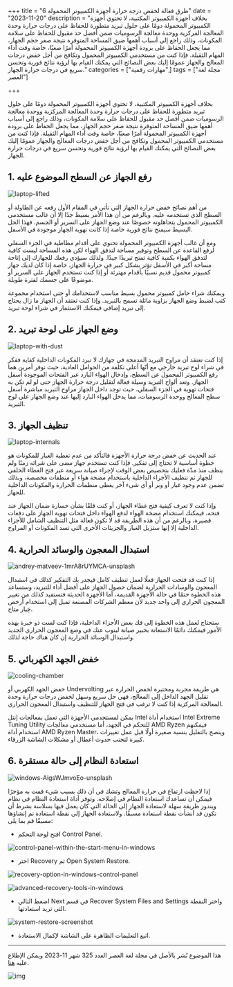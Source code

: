 +++
title = "6 طرق فعالة لخفض درجة حرارة أجهزة الكمبيوتر المحمولة"
date = "2023-11-20"
description = "بخلاف أجهزة الكمبيوتر المكتبية، لا تحتوي أجهزة الكمبيوتر المحمولة دومًا على حلول تبريد متطورة للحفاظ على درجات حرارة وحدة المعالجة المركزية ووحدة معالجة الرسوميات ضمن أفضل حد مقبول للحفاظ على سلامة المكونات، وذلك راجع إلى أسباب أهمها ضيق المساحة المتوفرة نتيجة صغر حجم الجهاز، مما يجعل الحفاظ على برودة أجهزة الكمبيوتر المحمولة أمرًا صعبًا، خاصة وقت أداء المهام الثقيلة. فإذا كنت من مستخدمي الكمبيوتر المحمول وتكافح من أجل خفض درجات المعالج والجهاز عمومًا إليك بعض النصائح التي يمكنك القيام بها لرؤية نتائج فورية وتحسن سريع في درجات حرارة الجهاز."
categories = ["مهارات رقمية",]
tags = ["مجلة لغة العصر"]

+++

بخلاف أجهزة الكمبيوتر المكتبية، لا تحتوي أجهزة الكمبيوتر المحمولة دومًا على حلول تبريد متطورة للحفاظ على درجات حرارة وحدة المعالجة المركزية ووحدة معالجة الرسوميات ضمن أفضل حد مقبول للحفاظ على سلامة المكونات، وذلك راجع إلى أسباب أهمها ضيق المساحة المتوفرة نتيجة صغر حجم الجهاز، مما يجعل الحفاظ على برودة أجهزة الكمبيوتر المحمولة أمرًا صعبًا، خاصة وقت أداء المهام الثقيلة. فإذا كنت من مستخدمي الكمبيوتر المحمول وتكافح من أجل خفض درجات المعالج والجهاز عمومًا إليك بعض النصائح التي يمكنك القيام بها لرؤية نتائج فورية وتحسن سريع في درجات حرارة الجهاز.

## 1. رفع الجهاز عن السطح الموضوع عليه

![laptop-lifted](images/laptop-lifted.jpg)

من أهم نصائح خفض حرارة الجهاز التي تأتي في المقام اﻷول رفعه عن الطاولة أو السطح الذي تستخدمه عليه. وبالرغم من أن هذا الأمر بسيط جدًا إلا أن غالب مستخدمي الكمبيوتر المحمول يتجاهلونه خصوصًا عند وضع الجهاز على السرير أو الجسم. فهذا الحل البسيط سيمنح نتائج فورية خاصة إذا كانت تهوية الجهاز موجودة في الأسفل.

ومع أن غالب أجهزة الكمبيوتر المحمولة تحتوي على أقدام مطاطية في الجزء السفلي لرفع القاعدة عن السطح وتوفير مساحة لتدفق الهواء لكن هذه المساحة ليست كافية لتدفق الهواء بكمية كافية تمنح تبريدًا جيدًا. ولذلك سيؤدي رفعك للجهازك إلى إتاحة مساحة أكبر في الأسفل تؤثر بشكل كبير في حرارة الجهاز، خاصة إذا كان لديك جهاز كمبيوتر محمول قديم نسبيًا بأقدام مهترئة أو إذا كنت تستخدم الجهاز على السرير أو موضوعًا على جسمك لفترة طويلة.

ويمكنك شراء حامل كمبيوتر محمول بسيط مناسب لاستخدامك أو حتى استخدام مجموعة كتب لضبط وضع الجهاز بزاوية مائلة تسمح بالتبريد. وإذا كنت تعتقد أن الجهاز ما زال يحتاج إلى تبريد إضافي فيمكنك الاستثمار في شراء لوحة تبريد.

## 2. وضع الجهاز على لوحة تبريد

![laptop-with-dust](images/laptop-with-dust.jpg)

إذا كنت تعتقد أن مراوح التبريد المدمجة في جهازك لا تبرد المكونات الداخلية كفاية ففكر في شراء لوح تبريد خارجي مع أنّها أعلى تكلفة من الحوامل العادية، حيث توفر أمرين هما رفع الكمبيوتر المحمول عن السطح، وإدخال الهواء البارد عبر الفتحات الموجودة أسفل الجهاز. وتعد ألواح التبريد وسيلة فعالة لتقليل درجة حرارة الجهاز حتى لو لم تكن به فتحات تهوية في الجزء السفلي، حيث توجد داخل الجهاز مراوح التبريد مباشرة أسفل سطح المعالج ووحدة الرسوميات، مما يدخل الهواء البارد إليها عند وضع الجهاز على لوح التبريد.

## 3. تنظيف الجهاز

![laptop-internals](images/laptop-internals.jpg)

عند الحديث عن خفض درجة حرارة الأجهزة فالتأكد من عدم تغطية الغبار للمكونات هو خطوة أساسية لا تحتاج إلى تفكير. فإذا كنت تستخدم جهاز مضى على شرائه زمنًا ولم ينظف منذ مدّة فعليك بتخصيص بعض الوقت لإجراء صيانة سريعة عبر فتح الغطاء الخلفي للجهاز ثم تنظيف الأجزاء الداخلية باستخدام مضخة هواء أو منظفات مخصصة، وبذلك تضمن عدم وجود غبار أو وبر أو أي شيء آخر يغطي منظمات الحرارة والمكونات الداخلية للجهاز.

وإذا كنت لا تعرف كيفية فتح غطاء الجهاز، أو كنت قلقًا بشأن خسارة ضمان الجهاز عند فتحه، فيمكنك استخدام مضخة الهواء لدفع الهواء داخل فتحات تهوية الجهاز على دفعات قصيرة، وبالرغم من أن هذه الطريقة قد لا تكون فعالة مثل التنظيف الشامل للأجزاء الداخلية إلا إنها ستزيل الغبار والجزيئات الأخرى التي تسد المكونات أو المراوح.

## 4. استبدال المعجون والوسائد الحرارية

![andrey-matveev-1mrA8rUYMCA-unsplash](images/andrey-matveev-1mrA8rUYMCA-unsplash.jpg)

إذا كنت قد فتحت الجهاز فعلًا لعمل تنظيف كامل فيجدر بك التفكير كذلك في استبدال المعجون والوسادات الحرارية لضمان حصول الجهاز على أفضل أداء للتبريد، وستساعد هذه الخطوة حتمًا في حالة اﻷجهزة القديمة، أما الأجهزة الحديثة فتستفيد كذلك من تغيير المعجون الحراري إلى واحد جديد لأن معظم الشركات المصنعة تميل إلى استخدام أرخص خِيار متاح.

ستحتاج لعمل هذه الخطوة إلى فك بعض الأجزاء الداخلية، فإذا كنت لست ذو خبرة بهذه الأمور فيمكنك دائمًا الاستعانة بخبير صيانة لينوب عنك في وضع المعجون الحراري الجديد واستبدال الوسائد الحرارية إن كان هناك حاجة لذلك.

## 5. خفض الجهد الكهربائي

![cooling-chamber](images/cooling-chamber.jpg)

خفض الجهد الكهربي أو Undervolting هي طريقة مجربة ومختبرة لخفض الحرارة عبر تقليل الجهد الداخل إلى المعالج، فهي حل سريع وسهل لخفض درجات حرارة وحدة المعالجة المركزية إذا كنت لا ترغب في فتح الجهاز للتنظيف واستبدال المعجون الحراري.

يمكن لمستخدمي الأجهزة التي تعمل بمعالجات إنتل Intel استخدام أداة Intel Extreme Tuning Utility للتحكم في الجهد، أما مستخدمي معالجات AMD Ryzen فيمكنهم استخدام أداة AMD Ryzen Master، وينصح بالتقليل بنسبة صغيرة أولًا قبل عمل تغييرات كبيرة لتجنب حدوث أعطال أو مشكلات الشاشة الزرقاء.

## 6. استعادة النظام إلى حالة مستقرة

![windows-AigsWJmvoEo-unsplash](images/windows-AigsWJmvoEo-unsplash.jpg)

إذا لاحظت ارتفاع في حرارة المعالج وتشك في أن ذلك بسبب شيء قمت به مؤخرًا فيمكن أن تساعدك استعادة النظام في إصلاحه. وتوفر أداة استعادة النظام في نظام ويندوز طريقة سهلة لاستعادة الجهاز إلى الحالة التي كان يعمل فيها بسلاسة بشرط أن تكون قد أنشأت نقطة استعادة مسبقًا. ولاستعادة الجهاز إلى نقطة استعادة تم إنشاؤها مسبقًا قم بما يلي:

- افتح لوحة التحكم Control Panel.

![control-panel-within-the-start-menu-in-windows](images/control-panel-within-the-start-menu-in-windows.jpg)

- اختر Recovery ثم Open System Restore.

![recovery-option-in-windows-control-panel](images/recovery-option-in-windows-control-panel.png)

![advanced-recovery-tools-in-windows](images/advanced-recovery-tools-in-windows.png)

- اضغط التالي Next في قسم Recover System Files and Settings واختر النقطة التي تريد استعادتها.

![system-restore-screenshot](images/system-restore-screenshot.png)

- اتبع التعليمات الظاهرة على الشاشة ﻹكمال الاستعادة.


---

هذا الموضوع نُشر باﻷصل في مجلة لغة العصر العدد 325 شهر 11-2023 ويمكن الإطلاع عليه [هنا](https://drive.google.com/file/d/1zi_4hgRcBpCYLOgd8xx7LP0cXThF62HP/view?usp=drive_link).

![img](images/325-1.webp)
